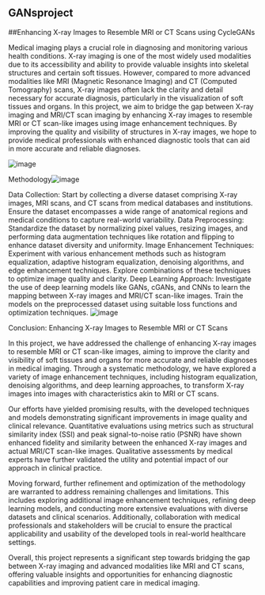 ## GANsproject
##Enhancing X-ray Images to Resemble MRI or CT Scans using CycleGANs

Medical imaging plays a crucial role in diagnosing and monitoring various health conditions. X-ray imaging is one of the most widely used modalities due to its accessibility and ability to provide valuable insights into skeletal structures and certain soft tissues. However, compared to more advanced modalities like MRI (Magnetic Resonance Imaging) and CT (Computed Tomography) scans, X-ray images often lack the clarity and detail necessary for accurate diagnosis, particularly in the visualization of soft tissues and organs.
In this project, we aim to bridge the gap between X-ray imaging and MRI/CT scan imaging by enhancing X-ray images to resemble MRI or CT scan-like images using image enhancement techniques. By improving the quality and visibility of structures in X-ray images, we hope to provide medical professionals with enhanced diagnostic tools that can aid in more accurate and reliable diagnoses.

![image](https://github.com/vihan17/GANsproject/assets/91966446/e144ed42-bd74-4882-ab2b-1d66afcaa17c)

Methodology![image](https://github.com/vihan17/GANsproject/assets/91966446/8fa1e271-faac-4236-8fd5-55ad6b5fcc98)

Data Collection: Start by collecting a diverse dataset comprising X-ray images, MRI scans, and CT scans from medical databases and institutions. Ensure the dataset encompasses a wide range of anatomical regions and medical conditions to capture real-world variability.
Data Preprocessing: Standardize the dataset by normalizing pixel values, resizing images, and performing data augmentation techniques like rotation and flipping to enhance dataset diversity and uniformity.
Image Enhancement Techniques: Experiment with various enhancement methods such as histogram equalization, adaptive histogram equalization, denoising algorithms, and edge enhancement techniques. Explore combinations of these techniques to optimize image quality and clarity.
Deep Learning Approach: Investigate the use of deep learning models like GANs, cGANs, and CNNs to learn the mapping between X-ray images and MRI/CT scan-like images. Train the models on the preprocessed dataset using suitable loss functions and optimization techniques.
![image](https://github.com/vihan17/GANsproject/assets/91966446/1e1427fa-a1dc-462d-a398-1665fc0daa30)

Conclusion: Enhancing X-ray Images to Resemble MRI or CT Scans

In this project, we have addressed the challenge of enhancing X-ray images to resemble MRI or CT scan-like images, aiming to improve the clarity and visibility of soft tissues and organs for more accurate and reliable diagnoses in medical imaging. Through a systematic methodology, we have explored a variety of image enhancement techniques, including histogram equalization, denoising algorithms, and deep learning approaches, to transform X-ray images into images with characteristics akin to MRI or CT scans.

Our efforts have yielded promising results, with the developed techniques and models demonstrating significant improvements in image quality and clinical relevance. Quantitative evaluations using metrics such as structural similarity index (SSI) and peak signal-to-noise ratio (PSNR) have shown enhanced fidelity and similarity between the enhanced X-ray images and actual MRI/CT scan-like images. Qualitative assessments by medical experts have further validated the utility and potential impact of our approach in clinical practice.

Moving forward, further refinement and optimization of the methodology are warranted to address remaining challenges and limitations. This includes exploring additional image enhancement techniques, refining deep learning models, and conducting more extensive evaluations with diverse datasets and clinical scenarios. Additionally, collaboration with medical professionals and stakeholders will be crucial to ensure the practical applicability and usability of the developed tools in real-world healthcare settings.

Overall, this project represents a significant step towards bridging the gap between X-ray imaging and advanced modalities like MRI and CT scans, offering valuable insights and opportunities for enhancing diagnostic capabilities and improving patient care in medical imaging.

